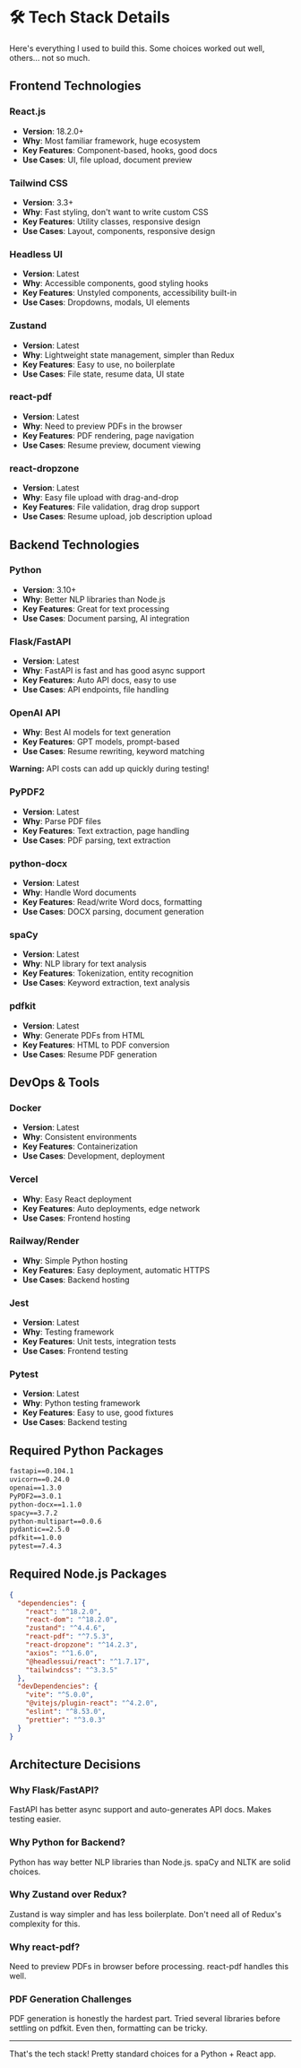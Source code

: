 # 🛠️ Tech Stack Details

Here's everything I used to build this. Some choices worked out well, others... not so much.

## Frontend Technologies

### React.js
- **Version**: 18.2.0+
- **Why**: Most familiar framework, huge ecosystem
- **Key Features**: Component-based, hooks, good docs
- **Use Cases**: UI, file upload, document preview

### Tailwind CSS
- **Version**: 3.3+
- **Why**: Fast styling, don't want to write custom CSS
- **Key Features**: Utility classes, responsive design
- **Use Cases**: Layout, components, responsive design

### Headless UI
- **Version**: Latest
- **Why**: Accessible components, good styling hooks
- **Key Features**: Unstyled components, accessibility built-in
- **Use Cases**: Dropdowns, modals, UI elements

### Zustand
- **Version**: Latest
- **Why**: Lightweight state management, simpler than Redux
- **Key Features**: Easy to use, no boilerplate
- **Use Cases**: File state, resume data, UI state

### react-pdf
- **Version**: Latest
- **Why**: Need to preview PDFs in the browser
- **Key Features**: PDF rendering, page navigation
- **Use Cases**: Resume preview, document viewing

### react-dropzone
- **Version**: Latest
- **Why**: Easy file upload with drag-and-drop
- **Key Features**: File validation, drag drop support
- **Use Cases**: Resume upload, job description upload

## Backend Technologies

### Python
- **Version**: 3.10+
- **Why**: Better NLP libraries than Node.js
- **Key Features**: Great for text processing
- **Use Cases**: Document parsing, AI integration

### Flask/FastAPI
- **Version**: Latest
- **Why**: FastAPI is fast and has good async support
- **Key Features**: Auto API docs, easy to use
- **Use Cases**: API endpoints, file handling

### OpenAI API
- **Why**: Best AI models for text generation
- **Key Features**: GPT models, prompt-based
- **Use Cases**: Resume rewriting, keyword matching

**Warning:** API costs can add up quickly during testing!

### PyPDF2
- **Version**: Latest
- **Why**: Parse PDF files
- **Key Features**: Text extraction, page handling
- **Use Cases**: PDF parsing, text extraction

### python-docx
- **Version**: Latest
- **Why**: Handle Word documents
- **Key Features**: Read/write Word docs, formatting
- **Use Cases**: DOCX parsing, document generation

### spaCy
- **Version**: Latest
- **Why**: NLP library for text analysis
- **Key Features**: Tokenization, entity recognition
- **Use Cases**: Keyword extraction, text analysis

### pdfkit
- **Version**: Latest
- **Why**: Generate PDFs from HTML
- **Key Features**: HTML to PDF conversion
- **Use Cases**: Resume PDF generation

## DevOps & Tools

### Docker
- **Version**: Latest
- **Why**: Consistent environments
- **Key Features**: Containerization
- **Use Cases**: Development, deployment

### Vercel
- **Why**: Easy React deployment
- **Key Features**: Auto deployments, edge network
- **Use Cases**: Frontend hosting

### Railway/Render
- **Why**: Simple Python hosting
- **Key Features**: Easy deployment, automatic HTTPS
- **Use Cases**: Backend hosting

### Jest
- **Version**: Latest
- **Why**: Testing framework
- **Key Features**: Unit tests, integration tests
- **Use Cases**: Frontend testing

### Pytest
- **Version**: Latest
- **Why**: Python testing framework
- **Key Features**: Easy to use, good fixtures
- **Use Cases**: Backend testing

## Required Python Packages

```txt
fastapi==0.104.1
uvicorn==0.24.0
openai==1.3.0
PyPDF2==3.0.1
python-docx==1.1.0
spacy==3.7.2
python-multipart==0.0.6
pydantic==2.5.0
pdfkit==1.0.0
pytest==7.4.3
```

## Required Node.js Packages

```json
{
  "dependencies": {
    "react": "^18.2.0",
    "react-dom": "^18.2.0",
    "zustand": "^4.4.6",
    "react-pdf": "^7.5.3",
    "react-dropzone": "^14.2.3",
    "axios": "^1.6.0",
    "@headlessui/react": "^1.7.17",
    "tailwindcss": "^3.3.5"
  },
  "devDependencies": {
    "vite": "^5.0.0",
    "@vitejs/plugin-react": "^4.2.0",
    "eslint": "^8.53.0",
    "prettier": "^3.0.3"
  }
}
```

## Architecture Decisions

### Why Flask/FastAPI?
FastAPI has better async support and auto-generates API docs. Makes testing easier.

### Why Python for Backend?
Python has way better NLP libraries than Node.js. spaCy and NLTK are solid choices.

### Why Zustand over Redux?
Zustand is way simpler and has less boilerplate. Don't need all of Redux's complexity for this.

### Why react-pdf?
Need to preview PDFs in browser before processing. react-pdf handles this well.

### PDF Generation Challenges
PDF generation is honestly the hardest part. Tried several libraries before settling on pdfkit. Even then, formatting can be tricky.

---

That's the tech stack! Pretty standard choices for a Python + React app.

